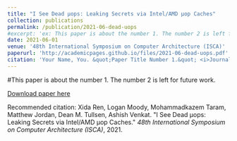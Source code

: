 ```yaml
---
title: "I See Dead µops: Leaking Secrets via Intel/AMD µop Caches"
collection: publications
permalink: /publication/2021-06-dead-uops
#excerpt: 'ex: This paper is about the number 1. The number 2 is left for future work.'
date: 2021-06-01
venue: '48th International Symposium on Computer Architecture (ISCA)'
paperurl: 'http://academicpages.github.io/files/2021-06-dead-uops.pdf'
citation: 'Your Name, You. &quot;Paper Title Number 1.&quot; <i>Journal 1</i>. 1(1).'
---
```

#This paper is about the number 1. The number 2 is left for future work.

[Download paper here](http://academicpages.github.io/files/2021-06-dead-uops.pdf)

Recommended citation: Xida Ren, Logan Moody, Mohammadkazem Taram, Matthew Jordan, Dean M. Tullsen, Ashish Venkat. "I See Dead µops: Leaking Secrets via Intel/AMD µop Caches." <i>48th International Symposium on Computer Architecture (ISCA)</i>, 2021.
